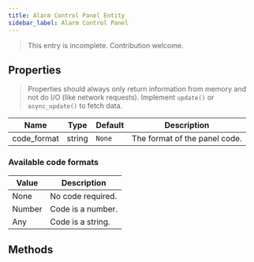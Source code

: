 ```yaml
---
title: Alarm Control Panel Entity
sidebar_label: Alarm Control Panel
---
```


> This entry is incomplete. Contribution welcome.

## Properties

> Properties should always only return information from memory and not do I/O (like network requests). Implement `update()` or `async_update()` to fetch data.

| Name | Type | Default | Description
| ---- | ---- | ------- | -----------
| code_format | string | `None` | The format of the panel code.

### Available code formats

| Value | Description
| ----- | -----------
| None | No code required.
| Number | Code is a number.
| Any | Code is a string.

## Methods

